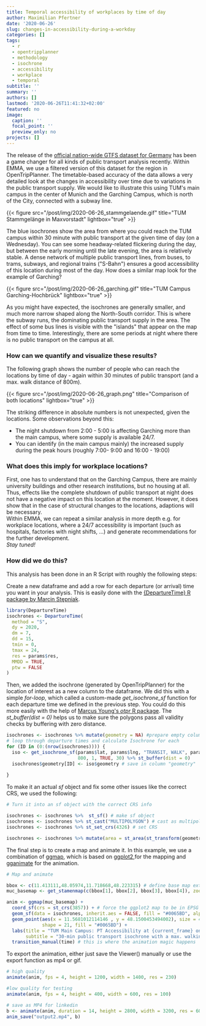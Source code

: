 ```yaml
---
title: Temporal accessibility of workplaces by time of day
author: Maximilian Pfertner
date: '2020-06-26'
slug: changes-in-accessibility-during-a-workday
categories: []
tags:
  - r
  - opentripplanner
  - methodology
  - isochrone
  - accessibility
  - workplace
  - temporal
subtitle: ''
summary: ''
authors: []
lastmod: '2020-06-26T11:41:32+02:00'
featured: no
image:
  caption: ''
  focal_point: ''
  preview_only: no
projects: []
---
```


The release of the [official nation-wide GTFS dataset for Germany](https://www.opendata-oepnv.de/ht/de/willkommen) has been a game changer for all kinds of public transport analysis recently. Within EMMA, we use a filtered version of this dataset for the region in OpenTripPlanner. The timetable-based accuracy of the data allows a very detailed look at the changes in accessibility over time due to variations in the public transport supply. We would like to illustrate this using TUM's main campus in the center of Munich and the Garching Campus, which is north of the City, connected with a subway line.

{{< figure src="/post/img/2020-06-26_stammgelaende.gif" title="TUM Stammgelänge in Maxvorstadt" lightbox="true" >}}

The blue isochrones show the area from where you could reach the TUM campus within 30 minute with public transport at the given time of day (on a Wednesday). You can see some headway-related flickering during the day, but between the early morning until the late evening, the area is relatively stable. A dense network of multiple public transport lines, from buses, to trams, subways, and regional trains ("S-Bahn") ensures a good accessibility of this location during most of the day. 
How does a similar map look for the example of Garching?

{{< figure src="/post/img/2020-06-26_garching.gif" title="TUM Campus Garching-Hochbrück" lightbox="true" >}}

As you might have expected, the isochrones are generally smaller, and much more narrow shaped along the North-South corridor. This is where the subway runs, the dominating public transport supply in the area. The effect of some bus lines is visible with the "islands" that appear on the map from time to time. Interestingly, there are some periods at night where there is no public transport on the campus at all.  

### How can we quantify and visualize these results?  

The following graph shows the number of people who can reach the locations by time of day - again within 30 minutes of public transport (and a max. walk distance of 800m).

{{< figure src="/post/img/2020-06-26_graph.png" title="Comparison of both locations" lightbox="true" >}}

The striking difference in absolute numbers is not unexpected, given the locations. Some observations beyond this:
- The night shutdown from 2:00 - 5:00 is affecting Garching more than the main campus, where some supply is available 24/7.
- You can identify (in the main campus mainly) the increased supply during the peak hours (roughly 7:00- 9:00  and 16:00 - 19:00)  

### What does this imply for workplace locations?

First, one has to understand that on the Garching Campus, there are mainly university buildings and other research institutions, but no housing at all. Thus, effects like the complete shutdown of public transport at night does not have a negative impact on this location at the moment. However, it does show that in the case of structural changes to the locations, adaptions will be necessary.  
Within EMMA, we can repeat a similar analysis in more depth e.g. for workplace locations, where a 24/7 accessibility is important (such as hospitals, factories with night shifts, ...) and generate recommendations for the further development.  
*Stay tuned!* 

### How did we do this?
This analysis has been done in an R Script with roughly the following steps:

Create a new dataframe and add a row for each departure (or arrival) time you want in your analysis. This is easily done with 
the [{DepartureTime} R package by Marcin Stępniak](https://marcinstepniak.eu/post/departuretime-r-package/).

```R
library(DepartureTime)
isochrones <- DepartureTime(
  method = "S",
  dy = 2020,
  dm = 7,
  dd = 15,
  tmin = 0,
  tmax = 24,
  res = params$res,
  MMDD = TRUE,
  ptw = FALSE
)
```

Then, we added the isochrone (generated by OpenTripPlanner) for the location of interest as a new column to the dataframe.
We did this with a simple *for-loop*, which called a custom-made *get_isochrone_sf* function for each departure time we defined in the previous step. You could do this more easily with the help of [Marcus Young's *otpr* R package](https://github.com/marcusyoung/otpr).
The *st_buffer(dist = 0)* helps us to make sure the polygons pass all validity checks by buffering with zero distance.

```R
isochrones <- isochrones %>% mutate(geometry = NA) #prepare empty column in df
# loop through departure times and calculate Isochrone for each
for (ID in (0:(nrow(isochrones)))) {
  iso <- get_isochrone_sf(params$lat, params$lng, "TRANSIT, WALK", params$date, isochrones$time[ID],
                          800, 1, TRUE, 30) %>% st_buffer(dist = 0)
  isochrones$geometry[ID] <- iso$geometry # save in column "geometry"
  
}
```

To make it an actual *sf* object and fix some other issues like the correct CRS, we used the following:

```R
# Turn it into an sf object with the correct CRS info

isochrones <- isochrones %>%  st_sf() # make sf object
isochrones <- isochrones %>% st_cast("MULTIPOLYGON") # cast as multipolygon
isochrones <- isochrones %>% st_set_crs(4326) # set CRS

isochrones <- isochrones %>% mutate(area = st_area(st_transform(geometry, 3857)))
```

The final step is to create a map and animate it. In this example, we use a combination of [ggmap](https://github.com/dkahle/ggmap), which is based on [ggplot2](https://ggplot2.tidyverse.org/),for the mapping and [gganimate](https://github.com/thomasp85/gganimate) for the animation. 

```R
# Map and animate

bbox <- c(11.413111,48.05974,11.718668,48.223315) # define base map extent
muc_basemap <- get_stamenmap(c(bbox[1], bbox[2], bbox[3], bbox[4]), zoom = 13, maptype = "toner-lite") #get basemap

anim <- ggmap(muc_basemap) +
  coord_sf(crs = st_crs(3857)) + # force the ggplot2 map to be in EPSG 3857
  geom_sf(data = isochrones, inherit.aes = FALSE, fill = "#0065BD", alpha = .5) + #add isochrones
  geom_point(aes(x = 11.5681012114146 , y = 48.1500453494002), size = 4, # add point for TUM location
             shape = 21, fill = "#0065BD") +
  labs(title = "TUM Main Campus: PT Accessibility at {current_frame} on a weekday",
       subtitle = "30-min public transport isochrone with a max. walking distance of 800m") +
  transition_manual(time) # this is where the animation magic happens

```

To export the animation, either just save the Viewer() manually or use the export function as mp4 or gif.

```R
# high quality
animate(anim, fps = 4, height = 1200, width = 1400, res = 230)

#low quality for testing
animate(anim, fps = 4, height = 400, width = 600, res = 100)

# save as MP4 for linkedin
b <- animate(anim, duration = 14, height = 2800, width = 3200, res = 600, renderer = av_renderer())
anim_save("output2.mp4", b)

```








